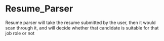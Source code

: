 # Resume_Parser
Resume parser will take the resume submitted by the user, then it would scan through it, and will decide whether that candidate is suitable for that job role or not
